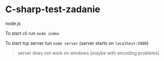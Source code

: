 # C-sharp-test-zadanie
node.js 

To start cli run `node index`

To start tcp server tun `node server`
(server starts on `localhost:5000`)

> server does not work on windows (maybe with encoding problems)
